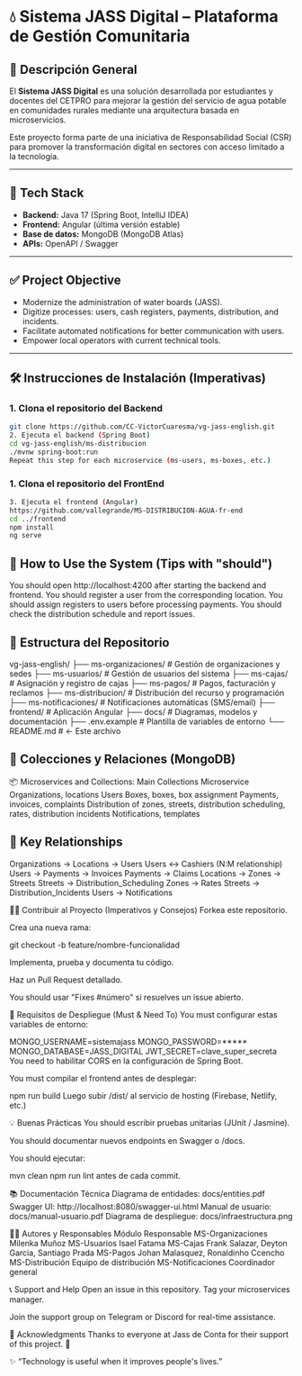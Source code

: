 # 💧 Sistema JASS Digital – Plataforma de Gestión Comunitaria

## 📌 Descripción General

El **Sistema JASS Digital** es una solución desarrollada por estudiantes y docentes del CETPRO para mejorar la gestión del servicio de agua potable en comunidades rurales mediante una arquitectura basada en microservicios.

Este proyecto forma parte de una iniciativa de Responsabilidad Social (CSR) para promover la transformación digital en sectores con acceso limitado a la tecnología.

---

## 🔧 Tech Stack

- **Backend:** Java 17 (Spring Boot, IntelliJ IDEA)
- **Frontend:** Angular (última versión estable)
- **Base de datos:** MongoDB (MongoDB Atlas)
- **APIs:** OpenAPI / Swagger

---

## ✅ Project Objective

- Modernize the administration of water boards (JASS).
- Digitize processes: users, cash registers, payments, distribution, and incidents.
- Facilitate automated notifications for better communication with users.
- Empower local operators with current technical tools.
---

## 🛠️ Instrucciones de Instalación (Imperativas)

### 1. Clona el repositorio del Backend

```bash
git clone https://github.com/CC-VictorCuaresma/vg-jass-english.git
2. Ejecuta el backend (Spring Boot)
cd vg-jass-english/ms-distribucion
./mvnw spring-boot:run
Repeat this step for each microservice (ms-users, ms-boxes, etc.)
```
### 1. Clona el repositorio del FrontEnd
```bash
3. Ejecuta el frontend (Angular)
https://github.com/vallegrande/MS-DISTRIBUCION-AGUA-fr-end
cd ../frontend
npm install
ng serve
```


## 🧩 How to Use the System (Tips with "should")

You should open http://localhost:4200 after starting the backend and frontend.
You should register a user from the corresponding location.
You should assign registers to users before processing payments.
You should check the distribution schedule and report issues.

## 📁 Estructura del Repositorio
vg-jass-english/
├── ms-organizaciones/    # Gestión de organizaciones y sedes
├── ms-usuarios/          # Gestión de usuarios del sistema
├── ms-cajas/             # Asignación y registro de cajas
├── ms-pagos/             # Pagos, facturación y reclamos
├── ms-distribucion/      # Distribución del recurso y programación
├── ms-notificaciones/    # Notificaciones automáticas (SMS/email)
├── frontend/             # Aplicación Angular
├── docs/                 # Diagramas, modelos y documentación
├── .env.example          # Plantilla de variables de entorno
└── README.md             # ← Este archivo


## 🔄 Colecciones y Relaciones (MongoDB)

📦 Microservices and Collections:
Main Collections Microservice
Organizations, locations
Users
Boxes, boxes, box assignment
Payments, invoices, complaints
Distribution of zones, streets, distribution scheduling, rates, distribution incidents
Notifications, templates


## 🔗 Key Relationships
Organizations → Locations → Users
Users ↔ Cashiers (N:M relationship)
Users → Payments → Invoices
Payments → Claims
Locations → Zones → Streets
Streets → Distribution_Scheduling
Zones → Rates
Streets → Distribution_Incidents
Users → Notifications


🧑‍💻 Contribuir al Proyecto (Imperativos y Consejos)
Forkea este repositorio.

Crea una nueva rama:

git checkout -b feature/nombre-funcionalidad

Implementa, prueba y documenta tu código.

Haz un Pull Request detallado.

You should usar "Fixes #número" si resuelves un issue abierto.

🚀 Requisitos de Despliegue (Must & Need To)
You must configurar estas variables de entorno:

MONGO_USERNAME=sistemajass
MONGO_PASSWORD=*****
MONGO_DATABASE=JASS_DIGITAL
JWT_SECRET=clave_super_secreta
You need to habilitar CORS en la configuración de Spring Boot.

You must compilar el frontend antes de desplegar:

npm run build
Luego subir /dist/ al servicio de hosting (Firebase, Netlify, etc.)

💡 Buenas Prácticas
You should escribir pruebas unitarias (JUnit / Jasmine).

You should documentar nuevos endpoints en Swagger o /docs.

You should ejecutar:

mvn clean
npm run lint
antes de cada commit.

📚 Documentación Técnica
Diagrama de entidades: docs/entities.pdf
Swagger UI: http://localhost:8080/swagger-ui.html
Manual de usuario: docs/manual-usuario.pdf
Diagrama de despliegue: docs/infraestructura.png

👨‍🏫 Autores y Responsables
Módulo	Responsable
MS-Organizaciones	Milenka Muñoz
MS-Usuarios	Isael Fatama
MS-Cajas	Frank Salazar, Deyton Garcia, Santiago Prada
MS-Pagos	Johan Malasquez, Ronaldinho Ccencho
MS-Distribución	Equipo de distribución
MS-Notificaciones	Coordinador general

📞 Support and Help
Open an issue in this repository.
Tag your microservices manager.

Join the support group on Telegram or Discord for real-time assistance.

🙌 Acknowledgments
Thanks to everyone at Jass de Conta for their support of this project. 💙

✨ “Technology is useful when it improves people's lives.”
